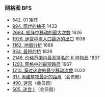 ### 网格图 BFS

* [542\. 01 矩阵](https://leetcode.cn/problems/01-matrix/)
* [994\. 腐烂的橘子](https://leetcode.cn/problems/rotting-oranges/) 1433
* [2684\. 矩阵中移动的最大次数](https://leetcode.cn/problems/maximum-number-of-moves-in-a-grid/) 1626
* [1926\. 迷宫中离入口最近的出口](https://leetcode.cn/problems/nearest-exit-from-entrance-in-maze/) 1638
* [1162\. 地图分析](https://leetcode.cn/problems/as-far-from-land-as-possible/) 1666
* [934\. 最短的桥](https://leetcode.cn/problems/shortest-bridge/) 1826
* [2146\. 价格范围内最高排名的 K 样物品](https://leetcode.cn/problems/k-highest-ranked-items-within-a-price-range/) 1837
* [1293\. 网格中的最短路径](https://leetcode.cn/problems/shortest-path-in-a-grid-with-obstacles-elimination/) 1967
* [1210\. 穿过迷宫的最少移动次数](https://leetcode.cn/problems/minimum-moves-to-reach-target-with-rotations/) 2022
* [317\. 离建筑物最近的距离](https://leetcode.cn/problems/shortest-distance-from-all-buildings/)（会员题）
* [490\. 迷宫](https://leetcode.cn/problems/the-maze/)（会员题）
* [505\. 迷宫 II](https://leetcode.cn/problems/the-maze-ii/)（会员题）
